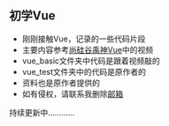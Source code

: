 ## 初学Vue

+ 刚刚接触Vue，记录的一些代码片段
+ 主要内容参考[尚硅谷禹神Vue](https://www.bilibili.com/video/BV1Zy4y1K7SH?spm_id_from=333.337.search-card.all.click&vd_source=0b8dd8c43c6e1de798873d989967396a)中的视频
+ vue_basic文件夹中代码是跟着视频敲的
+ vue_test文件夹中的代码是原作者的
+ 资料也是原作者提供的
+ 如有侵权，请联系我删除[邮箱](lxuegod@163.com)

持续更新中…………
